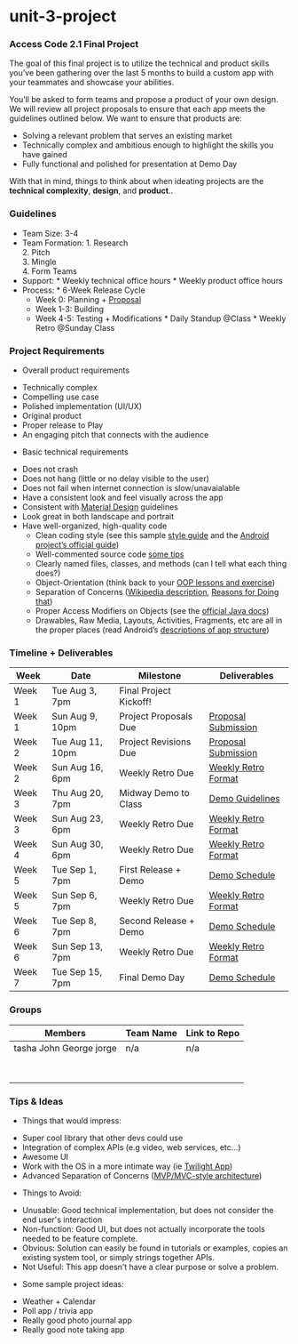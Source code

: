 # unit-3-project  

### Access Code 2.1 Final Project  
The goal of this final project is to utilize the technical and product skills you’ve been gathering over the last 5 months to build a custom app with your teammates and showcase your abilities. 

You’ll be asked to form teams and propose a product of your own design. We will review all project proposals to ensure that each app meets the guidelines outlined below. We want to ensure that products are: 
  *  Solving a relevant problem that serves an existing market
  *  Technically complex and ambitious enough to highlight the skills you have gained
  *  Fully functional and polished for presentation at Demo Day  

With that in mind, things to think about when ideating projects are the **technical complexity**, **design**, and **product**..  

### Guidelines  
  *  Team Size: 3-4
  *  Team Formation:
    1.  Research  
    2.  Pitch  
    3.  Mingle  
    4.  Form Teams  
  *  Support: 
    *  Weekly technical office hours
    *  Weekly product office hours
  *  Process:
    *  6-Week Release Cycle
      - Week 0: Planning + [Proposal](https://github.com/accesscode-2-1/unit-3-project/blob/master/deliverables/ProposalTemplate.md)  
      - Week 1-3: Building
      - Week 4-5: Testing + Modifications
    *  Daily Standup @Class
    *  Weekly Retro @Sunday Class

### Project Requirements  
*  Overall product requirements
  - Technically complex
  - Compelling use case
  - Polished implementation (UI/UX)
  - Original product 
  - Proper release to Play
  - An engaging pitch that connects with the audience
*  Basic technical requirements 
  - Does not crash
  - Does not hang (little or no delay visible to the user)
  - Does not fail when internet connection is slow/unavaialable
  - Have a consistent look and feel visually across the app
  - Consistent with [Material Design](https://www.google.com/design/spec/material-design/introduction.html) guidelines
  - Look great in both landscape and portrait
  - Have well-organized, high-quality code
    -  Clean coding style (see this sample [style guide](http://www.javaranch.com/style.jsp) and the [Android project’s official guide](https://source.android.com/source/code-style.html))
    -  Well-commented source code [some tips](http://blog.codinghorror.com/code-tells-you-how-comments-tell-you-why/)
    -  Clearly named files, classes, and methods (can I tell what each thing does?)
    -  Object-Orientation (think back to your [OOP lessons and exercise](https://github.com/accesscode-2-1/unit-1/blob/master/homework/week-0.md))
    -  Separation of Concerns ([Wikipedia description](https://en.wikipedia.org/wiki/Separation_of_concerns), [Reasons for Doing that](http://programmers.stackexchange.com/a/32614))
    -  Proper Access Modifiers on Objects (see the [official Java docs](https://docs.oracle.com/javase/tutorial/java/javaOO/accesscontrol.html))
    -  Drawables, Raw Media, Layouts, Activities, Fragments, etc are all in the proper places (read Android’s [descriptions of app structure](https://developer.android.com/intl/ru/tools/projects/index.html))

### Timeline + Deliverables

| Week | Date | Milestone | Deliverables | 
|---|---|---|---|
| Week 1 | Tue Aug 3, 7pm | Final Project Kickoff! | |
| Week 1 | Sun Aug 9, 10pm | Project Proposals Due | [Proposal Submission](deliverables/ProposalTemplate.md) |
| Week 2 | Tue Aug 11, 10pm | Project Revisions Due | [Proposal Submission](deliverables/ProposalTemplate.md) |
| Week 2 | Sun Aug 16, 6pm | Weekly Retro Due | [Weekly Retro Format](deliverables/WeeklyRetroTemplate.md) |
| Week 3 | Thu Aug 20, 7pm | Midway Demo to Class | [Demo Guidelines]() |
| Week 3 | Sun Aug 23, 6pm | Weekly Retro Due | [Weekly Retro Format](deliverables/WeeklyRetroTemplate.md) |
| Week 4 | Sun Aug 30, 6pm | Weekly Retro Due | [Weekly Retro Format](deliverables/WeeklyRetroTemplate.md) |
| Week 5 | Tue Sep 1, 7pm | First Release + Demo | [Demo Schedule]() |
| Week 5 | Sun Sep 6, 7pm | Weekly Retro Due | [Weekly Retro Format](deliverables/WeeklyRetroTemplate.md) |
| Week 6 | Tue Sep 8, 7pm | Second Release + Demo | [Demo Schedule]() |
| Week 6 | Sun Sep 13, 7pm | Weekly Retro Due | [Weekly Retro Format](deliverables/WeeklyRetroTemplate.md) |
| Week 7 | Tue Sep 15, 7pm | Final Demo Day | [Demo Schedule]() |


### Groups  
| Members | Team Name | Link to Repo |  
|---|---|---|
| tasha John George jorge | n/a | n/a |
|  |  |  |  
|  |  |  |  
|  |  |  |  
|  |  |  |  
|  |  |  |  
|  |  |  |  
|  |  |  |  
|  |  |  |  


### Tips & Ideas
*  Things that would impress:
  - Super cool library that other devs could use
  - Integration of complex APIs (e.g video, web services, etc...)
  - Awesome UI
  - Work with the OS in a more intimate way (ie [Twilight App](https://play.google.com/store/apps/details?id=com.urbandroid.lux&hl=en))
  - Advanced Separation of Concerns ([MVP/MVC-style architecture](http://fernandocejas.com/2014/09/03/architecting-android-the-clean-way/))
*  Things to Avoid:
  -  Unusable: Good technical implementation, but does not consider the end user's interaction
  -  Non-function: Good UI, but does not actually incorporate the tools needed to be feature complete.
  -  Obvious: Solution can easily be found in tutorials or examples, copies an existing system tool, or simply strings together APIs.
  -  Not Useful: This app doesn’t have a clear purpose or solve a problem. 
*  Some sample project ideas:
  -  Weather + Calendar
  -  Poll app / trivia app 
  -  Really good photo journal app
  -  Really good note taking app

